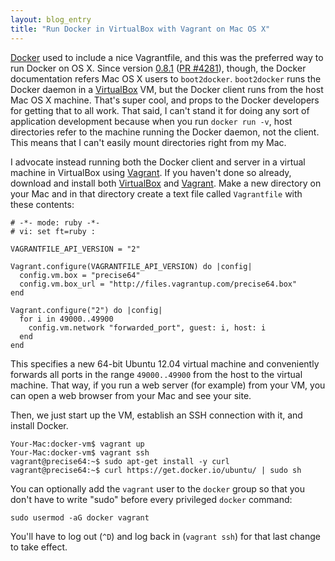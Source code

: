 ```yaml
---
layout: blog_entry
title: "Run Docker in VirtualBox with Vagrant on Mac OS X"
---
```


[Docker][1] used to include a nice Vagrantfile, and this was the preferred way
to run Docker on OS X. Since version [0.8.1][2] ([PR #4281][3]), though, the
Docker documentation refers Mac OS X users to `boot2docker`. `boot2docker` runs
the Docker daemon in a [VirtualBox][5] VM, but the Docker client runs from the
host Mac OS X machine. That's super cool, and props to the Docker
developers for getting that to all work. That said, I can't stand it for
doing any sort of application development because when you run `docker run -v`,
host directories refer to the machine running the Docker daemon, not the
client. This means that I can't easily mount directories right from
my Mac.

I advocate instead running both the Docker client and server in a virtual
machine in VirtualBox using [Vagrant][6]. If you haven't done so already,
download and install both [VirtualBox][5] and [Vagrant][6]. Make a new
directory on your Mac and in that directory create a text file called
`Vagrantfile` with these contents:

    # -*- mode: ruby -*-
    # vi: set ft=ruby :

    VAGRANTFILE_API_VERSION = "2"

    Vagrant.configure(VAGRANTFILE_API_VERSION) do |config|
      config.vm.box = "precise64"
      config.vm.box_url = "http://files.vagrantup.com/precise64.box"
    end

    Vagrant.configure("2") do |config|
      for i in 49000..49900
        config.vm.network "forwarded_port", guest: i, host: i
      end
    end

This specifies a new 64-bit Ubuntu 12.04 virtual machine and conveniently
forwards all ports in the range `49000..49900` from the host to the virtual
machine. That way, if you run a web server (for example) from your VM, you can
open a web browser from your Mac and see your site.

Then, we just start up the VM, establish an SSH connection with it, and install
Docker.

    Your-Mac:docker-vm$ vagrant up
    Your-Mac:docker-vm$ vagrant ssh
    vagrant@precise64:~$ sudo apt-get install -y curl
    vagrant@precise64:~$ curl https://get.docker.io/ubuntu/ | sudo sh

You can optionally add the `vagrant` user to the `docker` group so that you
don't have to write "sudo" before every privileged `docker`
command:

    sudo usermod -aG docker vagrant

You'll have to log out (`^D`) and log back in (`vagrant ssh`) for that last
change to take effect.

[1]: https://www.docker.io/
[2]: https://github.com/dotcloud/docker/blob/master/CHANGELOG.md
[3]: https://github.com/dotcloud/docker/pull/4281
[4]: http://docs.docker.io/en/latest/installation/mac/
[5]: https://www.virtualbox.org/
[6]: http://www.vagrantup.com/
